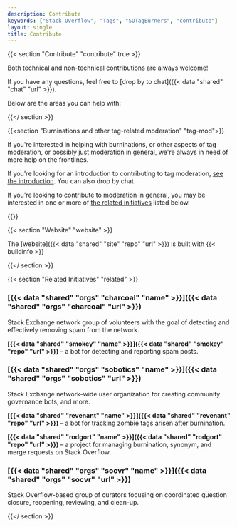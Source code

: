 ```yaml
---
description: Contribute
keywords: ["Stack Overflow", "Tags", "SOTagBurners", "contribute"]
layout: single
title: Contribute
---
```


{{< section "Contribute" "contribute" true >}}

Both technical and non-technical contributions are always welcome!

If you have any questions, feel free to [drop by to chat]({{< data "shared" "chat" "url" >}}).

Below are the areas you can help with:

{{</ section >}}

{{<section "Burninations and other tag-related moderation" "tag-mod">}}

If you're interested in helping with burninations, or other aspects of tag moderation, or possibly just moderation in general, we're always in need of more help on the frontlines.

<!-- awkward wording? -->
If you're looking for an introduction to contributing to tag moderation, [see the introduction](/intro/). You can also drop by chat.

If you're looking to contribute to moderation in general, you may be interested in one or more of [the related initiatives](#related) listed below.

{{</section>}}

{{< section "Website" "website" >}}

The [website]({{< data "shared" "site" "repo" "url" >}}) is built with {{< buildinfo >}}

{{</ section >}}

{{< section "Related Initiatives" "related" >}}

### [{{< data "shared" "orgs" "charcoal" "name" >}}]({{< data "shared" "orgs" "charcoal" "url" >}})

Stack Exchange network group of volunteers with the goal of detecting and effectively removing spam from the network.

**[{{< data "shared" "smokey" "name" >}}]({{< data "shared" "smokey" "repo" "url" >}})** &ndash; a bot for detecting and reporting spam posts.

### [{{< data "shared" "orgs" "sobotics" "name" >}}]({{< data "shared" "orgs" "sobotics" "url" >}})

Stack Exchange network-wide user organization for creating community governance bots, and more.

**[{{< data "shared" "revenant" "name" >}}]({{< data "shared" "revenant" "repo" "url" >}})** &ndash; a bot for tracking zombie tags arisen after burnination.

**[{{< data "shared" "rodgort" "name" >}}]({{< data "shared" "rodgort" "repo" "url" >}})** &ndash; a project for managing burnination, synonym, and merge requests on Stack Overflow.

### [{{< data "shared" "orgs" "socvr" "name" >}}]({{< data "shared" "orgs" "socvr" "url" >}})

Stack Overflow-based group of curators focusing on coordinated question closure, reopening, reviewing, and clean-up.

{{</ section >}}
